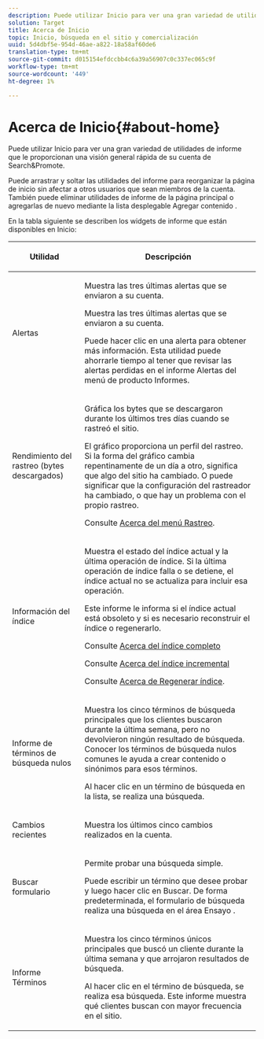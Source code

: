 ```yaml
---
description: Puede utilizar Inicio para ver una gran variedad de utilidades de informe que le proporcionan información general rápida sobre su cuenta de Search&Promote .
solution: Target
title: Acerca de Inicio
topic: Inicio, búsqueda en el sitio y comercialización
uuid: 5d4dbf5e-954d-46ae-a822-18a58af60de6
translation-type: tm+mt
source-git-commit: d015154efdccbb4c6a39a56907c0c337ec065c9f
workflow-type: tm+mt
source-wordcount: '449'
ht-degree: 1%

---
```



# Acerca de Inicio{#about-home}

Puede utilizar Inicio para ver una gran variedad de utilidades de informe que le proporcionan una visión general rápida de su cuenta de Search&amp;Promote.

Puede arrastrar y soltar las utilidades del informe para reorganizar la página de inicio sin afectar a otros usuarios que sean miembros de la cuenta. También puede eliminar utilidades de informe de la página principal o agregarlas de nuevo mediante la lista desplegable Agregar contenido .

En la tabla siguiente se describen los widgets de informe que están disponibles en Inicio:

<table> 
 <thead> 
  <tr> 
   <th colname="col1" class="entry"> <p>Utilidad </p> </th> 
   <th colname="col2" class="entry"> <p>Descripción </p> </th> 
  </tr>
 </thead>
 <tbody> 
  <tr> 
   <td colname="col1"> <p><span class="uicontrol">Alertas</span> </p> </td> 
   <td colname="col2"> <p> Muestra las tres últimas alertas que se enviaron a su cuenta. </p> <p>Muestra las tres últimas alertas que se enviaron a su cuenta. </p> <p>Puede hacer clic en una alerta para obtener más información. Esta utilidad puede ahorrarle tiempo al tener que revisar las alertas perdidas en el informe <span class="uicontrol"> Alertas</span> del menú de producto <span class="uicontrol"> Informes</span>. </p> </td> 
  </tr> 
  <tr> 
   <td colname="col1"> <p><span class="uicontrol">Rendimiento del rastreo (bytes descargados)</span> </p> </td> 
   <td colname="col2"> <p>Gráfica los bytes que se descargaron durante los últimos tres días cuando se rastreó el sitio. </p> <p>El gráfico proporciona un perfil del rastreo. Si la forma del gráfico cambia repentinamente de un día a otro, significa que algo del sitio ha cambiado. O puede significar que la configuración del rastreador ha cambiado, o que hay un problema con el propio rastreo. </p> <p>Consulte <a href="c-about-settings-menu/c-about-crawling-menu.md#concept_59307680C6724E93952ADE5044983AF6" format="dita" scope="local"> Acerca del menú Rastreo</a>. </p> </td> 
  </tr> 
  <tr> 
   <td colname="col1"> <p><span class="uicontrol">Información del índice</span> </p> </td> 
   <td colname="col2"> <p>Muestra el estado del índice actual y la última operación de índice. Si la última operación de índice falla o se detiene, el índice actual no se actualiza para incluir esa operación. </p> <p>Este informe le informa si el índice actual está obsoleto y si es necesario reconstruir el índice o regenerarlo. </p> <p>Consulte <a href="c-about-index-menu/c-about-full-index.md#concept_C69BD21863FD4856B49326F35DB570D3" format="dita" scope="local"> Acerca del índice completo</a> </p> <p>Consulte <a href="c-about-index-menu/c-about-incremental-index.md#concept_A7770F0552D14C47B3DDB65DB78FFFEE" format="dita" scope="local"> Acerca del índice incremental</a> </p> <p>Consulte <a href="c-about-index-menu/c-about-regenerate-index.md#concept_6CBE6B8D18EF47D293091CBA542245FA" format="dita" scope="local"> Acerca de Regenerar índice</a>. </p> </td> 
  </tr> 
  <tr> 
   <td colname="col1"> <p><span class="uicontrol">Informe de términos de búsqueda nulos</span> </p> </td> 
   <td colname="col2"> <p> Muestra los cinco términos de búsqueda principales que los clientes buscaron durante la última semana, pero no devolvieron ningún resultado de búsqueda. Conocer los términos de búsqueda nulos comunes le ayuda a crear contenido o sinónimos para esos términos. </p> <p>Al hacer clic en un término de búsqueda en la lista, se realiza una búsqueda. </p> </td> 
  </tr> 
  <tr> 
   <td colname="col1"> <p><span class="uicontrol">Cambios recientes</span> </p> </td> 
   <td colname="col2"> <p> Muestra los últimos cinco cambios realizados en la cuenta. </p> </td> 
  </tr> 
  <tr> 
   <td colname="col1"> <p><span class="uicontrol">Buscar formulario</span> </p> </td> 
   <td colname="col2"> <p>Permite probar una búsqueda simple. </p> <p> Puede escribir un término que desee probar y luego hacer clic en <span class="uicontrol"> Buscar</span>. De forma predeterminada, el formulario de búsqueda realiza una búsqueda en el área Ensayo . </p> </td> 
  </tr> 
  <tr> 
   <td colname="col1"> <p><span class="uicontrol">Informe Términos</span> </p> </td> 
   <td colname="col2"> <p>Muestra los cinco términos únicos principales que buscó un cliente durante la última semana y que arrojaron resultados de búsqueda. </p> <p> Al hacer clic en el término de búsqueda, se realiza esa búsqueda. Este informe muestra qué clientes buscan con mayor frecuencia en el sitio. </p> </td> 
  </tr> 
 </tbody> 
</table>

